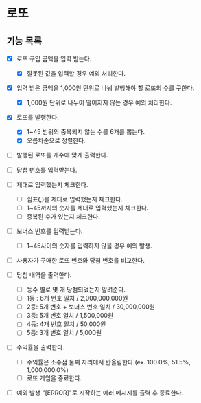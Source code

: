 # 로또

## 기능 목록

- [x] 로또 구입 금액을 입력 받는다.
  - [x] 잘못된 값을 입력할 경우 예외 처리한다.
- [x] 입력 받은 금액을 1,000원 단위로 나눠 발행해야 할 로또의 수를 구한다.
  - [x] 1,000원 단위로 나누어 떨어지지 않는 경우 예외 처리한다.
- [x] 로또를 발행한다.
  - [x] 1~45 범위의 중복되지 않는 수를 6개를 뽑는다.
  - [x] 오름차순으로 정렬한다.
- [ ] 발행된 로또를 개수에 맞게 출력한다.

- [ ] 당첨 번호를 입력받는다.
- [ ] 제대로 입력했는지 체크한다.
  - [ ] 쉼표(,)를 제대로 입력했는지 체크한다.
  - [ ] 1~45까지의 숫자를 제대로 입력했는지 체크한다.
  - [ ] 중복된 수가 있는지 체크한다.
- [ ] 보너스 번호를 입력받는다.
  - [ ] 1~45사이의 숫자를 입력하지 않을 경우 예외 발생.

- [ ] 사용자가 구매한 로또 번호와 당첨 번호를 비교한다.
- [ ] 당첨 내역을 출력한다.
  - [ ] 등수 별로 몇 개 당첨되었는지 알려준다.
  - [ ] 1등 : 6개 번호 일치 / 2,000,000,000원
  - [ ] 2등: 5개 번호 + 보너스 번호 일치 / 30,000,000원
  - [ ] 3등: 5개 번호 일치 / 1,500,000원
  - [ ] 4등: 4개 번호 일치 / 50,000원
  - [ ] 5등: 3개 번호 일치 / 5,000원
- [ ] 수익률을 출력한다.
  - [ ] 수익률은 소수점 둘째 자리에서 반올림한다.(ex. 100.0%, 51.5%, 1,000,000.0%)
  - [ ] 로또 게임을 종료한다.

- [ ] 예외 발생 "[ERROR]"로 시작하는 에러 메시지를 출력 후 종료한다.
